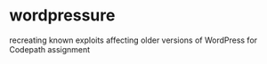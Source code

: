 # wordpressure
recreating known exploits affecting older versions of WordPress for Codepath assignment

